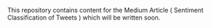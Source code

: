 This repository contains content for the Medium Article ( Sentiment Classification of Tweets ) which will be written soon. 
